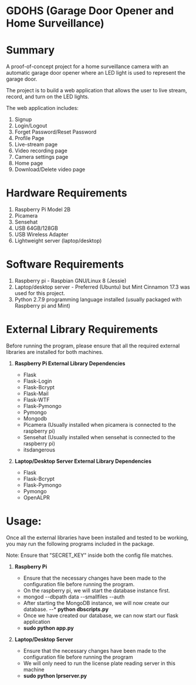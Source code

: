 # GDOHS (Garage Door Opener and Home Surveillance)

Summary
=======

A proof-of-concept project for a home surveillance camera with an automatic garage door opener where an LED light is used to represent the garage door.

The project is to build a web application that allows the user to live stream, record, and turn on the LED lights.

The web application includes:
1. Signup
2. Login/Logout
3. Forget Password/Reset Password
4. Profile Page
5. Live-stream page
6. Video recording page
7. Camera settings page
8. Home page
9. Download/Delete video page


Hardware Requirements
=====================
1. Raspberry Pi Model 2B
2. Picamera
3. Sensehat
4. USB 64GB/128GB
5. USB Wireless Adapter
6. Lightweight server (laptop/desktop)

Software Requirements
=====================
1. Raspberry pi - Raspbian GNU/Linux 8 (Jessie)
2. Laptop/desktop server - Preferred (Ubuntu) but Mint Cinnamon 17.3 was used for this project.
3. Python 2.7.9 programming language installed (usually packaged with Raspberry pi and Mint)

External Library Requirements
=============================

Before running the program, please ensure that all the required external libraries are installed for both machines.

1. **Raspberry Pi External Library Dependencies**
	- Flask
	- Flask-Login
	- Flask-Bcrypt
	- Flask-Mail
	- Flask-WTF
	- Flask-Pymongo
	- Pymongo
	- Mongodb
	- Picamera (Usually installed when picamera is connected to the raspberry pi)
	- Sensehat (Usually installed when sensehat is connected to the raspberry pi)
	- itsdangerous

2. **Laptop/Desktop Server External Library Dependencies**
	- Flask
	- Flask-Bcrypt
	- Flask-Pymongo
	- Pymongo
	- OpenALPR

Usage:
======
Once all the external libraries have been installed and tested to be working, you may run the following programs included in the package.

Note: Ensure that "SECRET_KEY" inside both the config file matches.

1. **Raspberry Pi**
	- Ensure that the necessary changes have been made to the configuration file before running the program.
	- On the raspberry pi, we will start the database instance first.
	- mongod --dbpath data --smallfiles --auth
	- After starting the MongoDB instance, we will now create our database.
	--* **python dbscripts.py**
	- Once we have created our database, we can now start our flask application
	- **sudo python app.py**

2. **Laptop/Desktop Server**
	- Ensure that the necessary changes have been made to the configuration file before running the program
	- We will only need to run the license plate reading server in this machine
	- **sudo python lprserver.py**
